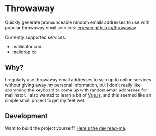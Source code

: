 # Throwaway

Quickly generate pronounceable random emails addresses to use with popular throwaway email services: [erresen.github.io/throwaway](https://erresen.github.io/throwaway/)

Currently supported services:

- mailinator.com
- maildrop.cc

## Why?

I regularly use throwaway email addresses to sign up to online services without giving away my personal information, but I don't really like spamming the keyboard to come up with random email addresses for mailinator. I also wanted to learn a bit of [Vue.js](https://vuejs.org/), and this seemed like an simple small project to get my feet wet.

## Development

Want to build the project yourself? [Here's the dev read-me](dev-readme.md).
